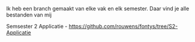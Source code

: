 Ik heb een branch gemaakt van elke vak en elk semester. Daar vind je alle bestanden van mij

Semsester 2 Applicatie - https://github.com/rouwens/fontys/tree/S2-Applicatie
